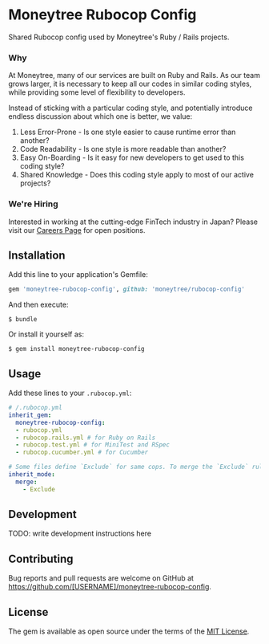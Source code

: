 # Moneytree Rubocop Config

Shared Rubocop config used by Moneytree's Ruby / Rails projects.

### Why

At Moneytree, many of our services are built on Ruby and Rails. As our team
grows larger, it is necessary to keep all our codes in similar coding styles,
while providing some level of flexibility to developers.

Instead of sticking with a particular coding style, and potentially introduce
endless discussion about which one is better, we value:

1. Less Error-Prone - Is one style easier to cause runtime error than another?
2. Code Readability - Is one style is more readable than another?
3. Easy On-Boarding - Is it easy for new developers to get used to this coding style?
4. Shared Knowledge - Does this coding style apply to most of our active projects?

### We're Hiring

Interested in working at the cutting-edge FinTech industry in Japan? Please
visit our [Careers Page](https://moneytree.jp/careers/) for open positions.

## Installation

Add this line to your application's Gemfile:

```ruby
gem 'moneytree-rubocop-config', github: 'moneytree/rubocop-config'
```

And then execute:

    $ bundle

Or install it yourself as:

    $ gem install moneytree-rubocop-config

## Usage

Add these lines to your `.rubocop.yml`:

```yml
# /.rubocop.yml
inherit_gem:
  moneytree-rubocop-config:
  - rubocop.yml
  - rubocop.rails.yml # for Ruby on Rails
  - rubocop.test.yml # for MiniTest and RSpec
  - rubocop.cucumber.yml # for Cucumber

# Some files define `Exclude` for same cops. To merge the `Exclude` rules, add:
inherit_mode:
  merge:
    - Exclude
```

## Development

TODO: write development instructions here

## Contributing

Bug reports and pull requests are welcome on GitHub at https://github.com/[USERNAME]/moneytree-rubocop-config.

## License

The gem is available as open source under the terms of the [MIT License](https://opensource.org/licenses/MIT).
